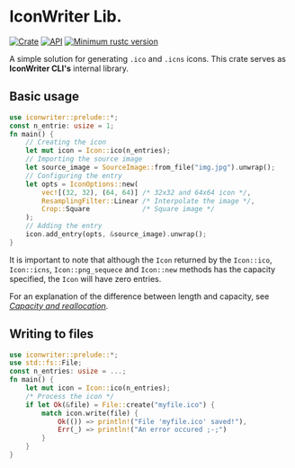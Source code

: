 # IconWriter Lib.
[![Crate](https://img.shields.io/crates/v/iconwriter.svg)](https://crates.io/crates/iconwriter)
[![API](https://docs.rs/iconwriter/badge.svg)](https://docs.rs/iconwriter)
[![Minimum rustc version](https://img.shields.io/badge/rustc-1.32+-lightgray.svg)](https://github.com/rust-random/rand#rust-version-requirements)

A simple solution for generating `.ico` and `.icns` icons. This crate serves as **IconWriter CLI's** internal library.

## Basic usage
```rust
use iconwriter::prelude::*;
const n_entrie: usize = 1;
fn main() {
    // Creating the icon
    let mut icon = Icon::ico(n_entries);
    // Importing the source image
    let source_image = SourceImage::from_file("img.jpg").unwrap();
    // Configuring the entry
    let opts = IconOptions::new(
        vec![(32, 32), (64, 64)] /* 32x32 and 64x64 icon */,
        ResamplingFilter::Linear /* Interpolate the image */,
        Crop::Square             /* Square image */
    );
    // Adding the entry
    icon.add_entry(opts, &source_image).unwrap();
}
```

It is important to note that although the `Icon` returned by the `Icon::ico`, `Icon::icns`, `Icon::png_sequece` and `Icon::new` methods has the capacity specified, the `Icon` will have zero entries.

For an explanation of the difference between length and capacity, see
[*Capacity and reallocation*](https://doc.rust-lang.org/std/vec/struct.Vec.html#capacity-and-reallocation).

## Writing to files
```rust
use iconwriter::prelude::*;
use std::fs::File;
const n_entries: usize = ...;
fn main() {
    let mut icon = Icon::ico(n_entries);
    /* Process the icon */
    if let Ok(&file) = File::create("myfile.ico") {
        match icon.write(file) {
            Ok(()) => println!("File 'myfile.ico' saved!"),
            Err(_) => println!("An error occured ;-;")
        }
    }
}
```